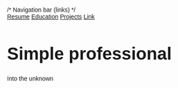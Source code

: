
<html lang="en">
<head>
<title> Hello world </title>
<meta charset = "utf-8">
<meta name = "viewport" content = "width=device-width, initial-scale=1">
<style>
body {
  font-family: Arial, Helvetica, sans-serif;
  margin: 0 ;
}

  
  /* Header background color and font color*/
.header { 
  padding: 80 px;
  text-align: center;
  background: #87CEDA;
  color: white; 
  }
  /* font size for header */
.header h1 {
  font-size: 40px;
  }
/*Style the top Navigation bar*/
  .navbar{
  overflow: hidden;
  background-color: #333;
  }

/* Style the navigation bar links*/
.navbar a {
  float: left;
  display: block; 
  color: white; 
  text-align: center;
  padding: 14px 20px;
  text-decoration: none;
}

/*Right-aligned link*/
.navbar a.right {
float right;
}

  </style>
  </head>
<body>
/* Navigation bar (links) */  
<div class="navbar">
  <a href="#">Resume</a>
  <a href="#">Education</a>
  <a href="#">Projects</a>
  <a href="#" class="right">Link</a>
  </div>
  
<div class="header">
<h1> Simple professional </h1>
<p> Into the unknown
</p>
</div>
</body>

</html>


